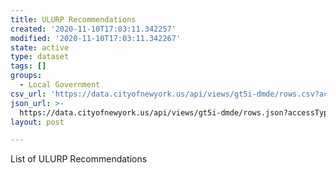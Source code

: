```yaml
---
title: ULURP Recommendations
created: '2020-11-10T17:03:11.342257'
modified: '2020-11-10T17:03:11.342267'
state: active
type: dataset
tags: []
groups:
  - Local Government
csv_url: 'https://data.cityofnewyork.us/api/views/gt5i-dmde/rows.csv?accessType=DOWNLOAD'
json_url: >-
  https://data.cityofnewyork.us/api/views/gt5i-dmde/rows.json?accessType=DOWNLOAD
layout: post

---
```

List of ULURP Recommendations
